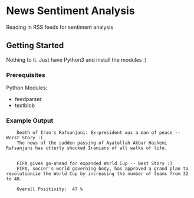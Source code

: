 # News Sentiment Analysis
Reading in RSS feeds for sentiment analysis

## Getting Started

Nothing to it. Just have Python3 and install the modules :)

### Prerequisites

Python Modules:
  * feedparser
  * textblob
  
### Example Output

        Death of Iran's Rafsanjani: Ex-president was a man of peace -- Worst Story :(
        The news of the sudden passing of Ayatollah Akbar Hashemi Rafsanjani has utterly shocked Iranians of all walks of life.


        FIFA gives go-ahead for expanded World Cup -- Best Story :)
        FIFA, soccer's world governing body, has approved a grand plan to revolutionize the World Cup by increasing the number of teams from 32 to 48.

        Overall Positivity:  47 %
